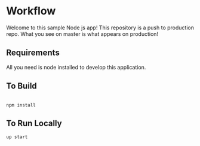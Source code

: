 # Workflow

Welcome to this sample Node js app! This repository is a push to production repo. What you see on 
master is what appears on production! 


## Requirements

All you need is node installed to develop this application.

## To Build

``` 

npm install

```

## To Run Locally

```
up start
```



